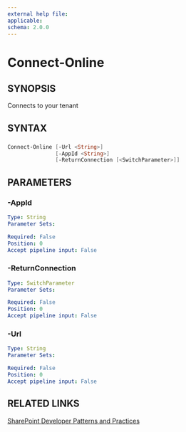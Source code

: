 ```yaml
---
external help file:
applicable: 
schema: 2.0.0
---
```

# Connect-Online

## SYNOPSIS
Connects to your tenant

## SYNTAX 

### 
```powershell
Connect-Online [-Url <String>]
               [-AppId <String>]
               [-ReturnConnection [<SwitchParameter>]]
```

## PARAMETERS

### -AppId


```yaml
Type: String
Parameter Sets: 

Required: False
Position: 0
Accept pipeline input: False
```

### -ReturnConnection


```yaml
Type: SwitchParameter
Parameter Sets: 

Required: False
Position: 0
Accept pipeline input: False
```

### -Url


```yaml
Type: String
Parameter Sets: 

Required: False
Position: 0
Accept pipeline input: False
```

## RELATED LINKS

[SharePoint Developer Patterns and Practices](http://aka.ms/sppnp)